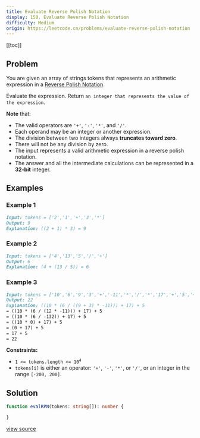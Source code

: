 ```yaml
---
title: Evaluate Reverse Polish Notation
display: 150. Evaluate Reverse Polish Notation
difficulty: Medium
origin: https://leetcode.cn/problems/evaluate-reverse-polish-notation
---
```


[[toc]]

## Problem

You are given an array of strings tokens that represents an arithmetic expression in a <a href="http://en.wikipedia.org/wiki/Reverse_Polish_notation" target="_blank">Reverse Polish Notation</a>.

Evaluate the expression. Return `an integer that represents the value of the expression`.

**Note** that:

- The valid operators are <code>'+'</code>, <code>'-'</code>, <code>'*'</code>, and <code>'/'</code>.
- Each operand may be an integer or another expression.
- The division between two integers always **truncates toward zero**.
- There will not be any division by zero.
- The input represents a valid arithmetic expression in a reverse polish notation.
- The answer and all the intermediate calculations can be represented in a **32-bit** integer.

## Examples

### Example 1

```md
Input: tokens = ['2','1','+','3','*']
Output: 9
Explanation: ((2 + 1) * 3) = 9
```

### Example 2

```md
Input: tokens = ['4','13','5','/','+']
Output: 6
Explanation: (4 + (13 / 5)) = 6
```

### Example 3

```md
Input: tokens = ['10','6','9','3','+','-11','*','/','*','17','+','5','+']
Output: 22
Explanation: ((10 * (6 / ((9 + 3) * -11))) + 17) + 5
= ((10 * (6 / (12 * -11))) + 17) + 5
= ((10 * (6 / -132)) + 17) + 5
= ((10 * 0) + 17) + 5
= (0 + 17) + 5
= 17 + 5
= 22
```

**Constraints:**

- <code>1 &lt;= tokens.length &lt;= 10<sup>4</sup></code>
- <code>tokens[i]</code> is either an operator: <code>'+'</code>, <code>'-'</code>, <code>'*'</code>, or <code>'/'</code>, or an integer in the range <code>[-200, 200]</code>.

## Solution

```ts
function evalRPN(tokens: string[]): number {

}
```

[view source](https://leetcode.cn/problems/evaluate-reverse-polish-notation)

